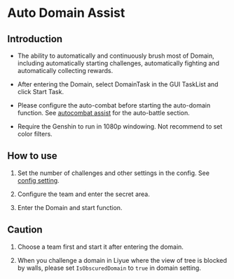 # Auto Domain Assist

## Introduction

- The ability to automatically and continuously brush most of Domain, including automatically starting challenges, automatically fighting and automatically collecting rewards.

- After entering the Domain, select DomainTask in the GUI TaskList and click Start Task.

- Please configure the auto-combat before starting the auto-domain function. See [autocombat assist](combat_assi.md) for the auto-battle section.

- Require the Genshin to run in 1080p windowing. Not recommend to set color filters.

## How to use

1. Set the number of challenges and other settings in the config. See [config setting](config.md).

2. Configure the team and enter the secret area.

3. Enter the Domain and start function.

## Caution

1. Choose a team first and start it after entering the domain.

2. When you challenge a domain in Liyue where the view of tree is blocked by walls, please set `IsObscuredDomain` to `true` in domain setting.
